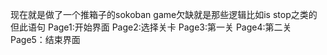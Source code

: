 现在就是做了一个推箱子的sokoban game欠缺就是那些逻辑比如is stop之类的但此语句
Page1:开始界面
Page2:选择关卡
Page3:第一关
Page4:第二关
Page5：结束界面


